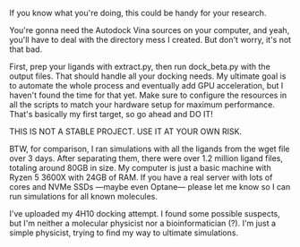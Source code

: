 If you know what you're doing, this could be handy for your research.

You're gonna need the Autodock Vina sources on your computer, and yeah, you'll have to deal with the directory mess I created. But don't worry, it's not that bad.

First, prep your ligands with extract.py, then run dock_beta.py with the output files. That should handle all your docking needs. My ultimate goal is to automate the whole process and eventually add GPU acceleration, but I haven't found the time for that yet. Make sure to configure the resources in all the scripts to match your hardware setup for maximum performance. That's basically my first target, so go ahead and DO IT!

THIS IS NOT A STABLE PROJECT. USE IT AT YOUR OWN RISK.

BTW, for comparison, I ran simulations with all the ligands from the wget file over 3 days. After separating them, there were over 1.2 million ligand files, totaling around 80GB in size. My computer is just a basic machine with Ryzen 5 3600X with 24GB of RAM. If you have a real server with lots of cores and NVMe SSDs —maybe even Optane— please let me know so I can run simulations for all known molecules.

I've uploaded my 4H10 docking attempt. I found some possible suspects, but I'm neither a molecular physicist nor a bioinformatician (?). I'm just a simple physicist, trying to find my way to ultimate simulations.

